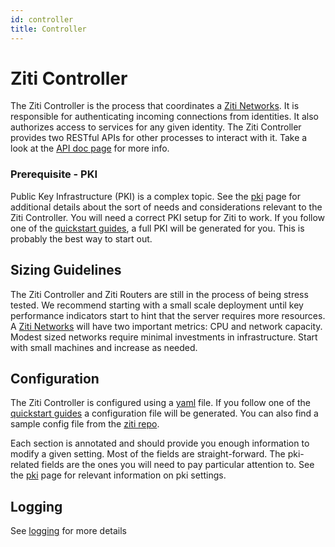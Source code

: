 ```yaml
---
id: controller
title: Controller
---
```


# Ziti Controller

The Ziti Controller is the process that coordinates a [Ziti Networks](xref:zitiOverview#overview-of-a-ziti-network). It
is responsible for authenticating incoming connections from identities. It also authorizes access to services for any
given identity. The Ziti Controller provides two RESTful APIs for other processes to interact with it. Take a look at
the [API doc page](/api/rest/) for more info.

### Prerequisite - PKI

Public Key Infrastructure (PKI) is a complex topic. See the [pki](pki) page for additional details
about the sort of needs and considerations relevant to the Ziti Controller. You will need a correct PKI setup for Ziti
to work. If you follow one of the [quickstart guides](../quickstarts/network/), a full PKI will be
generated for you. This is probably the best way to start out.

## Sizing Guidelines

The Ziti Controller and Ziti Routers are still in the process of being stress tested. We recommend starting with a small
scale deployment until key performance indicators start to hint that the server requires more resources. A
[Ziti Networks](xref:zitiOverview#overview-of-a-ziti-network) will have two important metrics: CPU and network capacity.
Modest sized networks require minimal investments in infrastructure. Start with small machines and increase as needed.

## Configuration

The Ziti Controller is configured using a [yaml](https://yaml.org/) file. If you follow one of the
[quickstart guides](../quickstarts/network/) a configuration file will be generated. You can also find a
sample config file from the [ziti repo](https://github.com/openziti/ziti/blob/release-next/etc/ctrl.with.edge.yml).

Each section is annotated and should provide you enough information to modify a given setting. Most of the fields are
straight-forward. The pki-related fields are the ones you will need to pay particular attention to. See
the [pki](pki) page for relevant information on pki settings.

## Logging
See [logging](./cli/logging) for more details